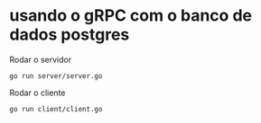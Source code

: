 # usando o gRPC com o banco de dados postgres

Rodar o servidor
```shell
go run server/server.go
```

Rodar o cliente
```shell
go run client/client.go
```
